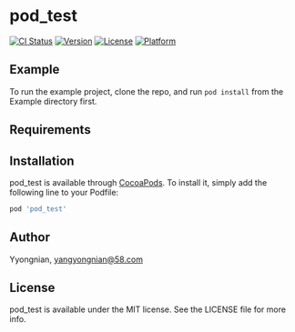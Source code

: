 # pod_test

[![CI Status](https://img.shields.io/travis/Yyongnian/pod_test.svg?style=flat)](https://travis-ci.org/Yyongnian/pod_test)
[![Version](https://img.shields.io/cocoapods/v/pod_test.svg?style=flat)](https://cocoapods.org/pods/pod_test)
[![License](https://img.shields.io/cocoapods/l/pod_test.svg?style=flat)](https://cocoapods.org/pods/pod_test)
[![Platform](https://img.shields.io/cocoapods/p/pod_test.svg?style=flat)](https://cocoapods.org/pods/pod_test)

## Example

To run the example project, clone the repo, and run `pod install` from the Example directory first.

## Requirements

## Installation

pod_test is available through [CocoaPods](https://cocoapods.org). To install
it, simply add the following line to your Podfile:

```ruby
pod 'pod_test'
```

## Author

Yyongnian, yangyongnian@58.com

## License

pod_test is available under the MIT license. See the LICENSE file for more info.
